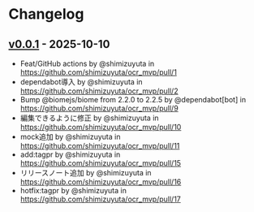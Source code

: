 # Changelog

## [v0.0.1](https://github.com/shimizuyuta/ocr_mvp/commits/v0.0.1) - 2025-10-10
- Feat/GitHub actions by @shimizuyuta in https://github.com/shimizuyuta/ocr_mvp/pull/1
- dependabot導入 by @shimizuyuta in https://github.com/shimizuyuta/ocr_mvp/pull/2
- Bump @biomejs/biome from 2.2.0 to 2.2.5 by @dependabot[bot] in https://github.com/shimizuyuta/ocr_mvp/pull/9
- 編集できるように修正 by @shimizuyuta in https://github.com/shimizuyuta/ocr_mvp/pull/10
- mock追加 by @shimizuyuta in https://github.com/shimizuyuta/ocr_mvp/pull/11
- add:tagpr by @shimizuyuta in https://github.com/shimizuyuta/ocr_mvp/pull/15
- リリースノート追加 by @shimizuyuta in https://github.com/shimizuyuta/ocr_mvp/pull/16
- hotfix:tagpr by @shimizuyuta in https://github.com/shimizuyuta/ocr_mvp/pull/17
